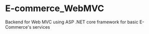 # E-commerce_WebMVC
Backend for Web MVC using ASP .NET core framework for basic E-Commerce's services
